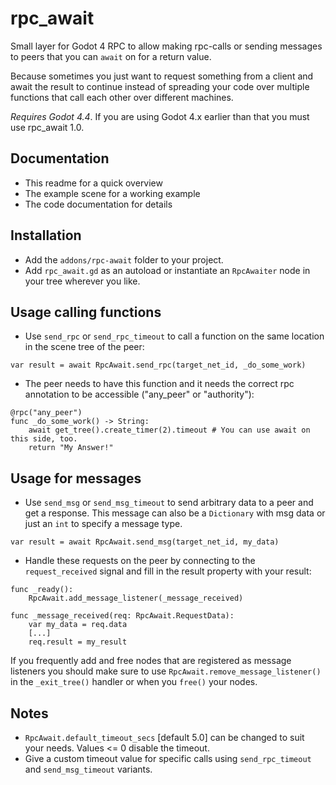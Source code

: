 # rpc_await
Small layer for Godot 4 RPC to allow making rpc-calls or sending messages to peers that you can `await` on for a return value.

Because sometimes you just want to request something from a client and await the result to continue instead of spreading your code over multiple functions that call each other over different machines.

*Requires Godot 4.4*. If you are using Godot 4.x earlier than that you must use rpc_await 1.0.

## Documentation
* This readme for a quick overview
* The example scene for a working example
* The code documentation for details

## Installation
* Add the `addons/rpc-await` folder to your project.
* Add `rpc_await.gd` as an autoload or instantiate an `RpcAwaiter` node in your tree wherever you like.

## Usage calling functions
* Use `send_rpc` or `send_rpc_timeout` to call a function on the same location in the scene tree of the peer:


```GDScript
var result = await RpcAwait.send_rpc(target_net_id, _do_some_work)
```

* The peer needs to have this function and it needs the correct rpc annotation to be accessible ("any_peer" or "authority"):

```GDScript
@rpc("any_peer")
func _do_some_work() -> String:
	await get_tree().create_timer(2).timeout # You can use await on this side, too.
	return "My Answer!"
```

## Usage for messages
* Use `send_msg` or `send_msg_timeout` to send arbitrary data to a peer and get a response. This message can also be a `Dictionary` with msg data or just an `int` to specify a message type.

```GDScript
var result = await RpcAwait.send_msg(target_net_id, my_data)
```

* Handle these requests on the peer by connecting to the `request_received` signal and fill in the result property with your result:

```GDScript
func _ready():
	RpcAwait.add_message_listener(_message_received)

func _message_received(req: RpcAwait.RequestData):
	var my_data = req.data
	[...]
	req.result = my_result
```

If you frequently add and free nodes that are registered as message listeners you should make sure to use `RpcAwait.remove_message_listener()` in the `_exit_tree()` handler or when you `free()` your nodes.

## Notes
* `RpcAwait.default_timeout_secs` [default 5.0] can be changed to suit your needs. Values <= 0 disable the timeout.
* Give a custom timeout value for specific calls using `send_rpc_timeout` and `send_msg_timeout` variants.
